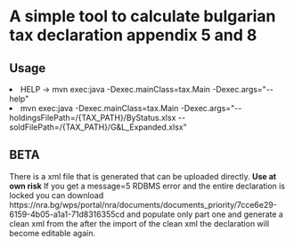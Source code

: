 <h1>A simple tool to calculate bulgarian tax declaration appendix 5 and 8</h1>
<h2>Usage</h2>
<li>HELP -> mvn exec:java -Dexec.mainClass=tax.Main -Dexec.args="--help"</li>
<li>mvn exec:java -Dexec.mainClass=tax.Main -Dexec.args="--holdingsFilePath=/{TAX_PATH}/ByStatus.xlsx --soldFilePath=/{TAX_PATH}/G&L_Expanded.xlsx"</li>

<h2>BETA</h2>
There is a xml file that is generated that can be uploaded directly. <b>Use at own risk</b>
If you get a message=5 RDBMS error and the entire declaration is locked you can download https://nra.bg/wps/portal/nra/documents/documents_priority/7cce6e29-6159-4b05-a1a1-71d8316355cd and populate only part one and generate a clean xml from the after the import of the clean xml the declaration will become editable again.
